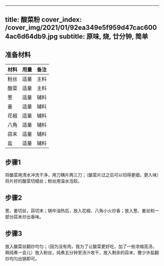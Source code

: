 
---
title: 酸菜粉
cover_index: /cover_img/2021/01/92ea349e5f959d47cac6004ac6d64db9.jpg
subtitle: 原味, 烧, 廿分钟, 简单
---

## 准备材料

| 材料     | 用量 | 备注|
| ------- | ----- | --- |
| 粉丝 | 适量| 主料 |
| 酸菜 | 适量| 主料 |
| 葱 | 适量| 辅料 |
| 姜 | 适量| 辅料 |
| 花椒 | 适量| 辅料 |
| 八角 | 适量| 辅料 |
| 蒜末 | 适量| 辅料 |
| 盐 | 适量| 辅料 |

## 步骤1

将酸菜用清水冲洗干净，用刀横片两三刀；（酸菜片过之后可以切得更细，更入味）将片好的酸菜切细丝；粉丝用温水泡软。

## 步骤2

葱、姜切丝，蒜切末；锅中油热后，放入花椒、八角小火炒香；放入葱、姜丝和一部分蒜末炒出香味。

## 步骤3

放入酸菜丝翻炒均匀；（因为没有肉，我为了让酸菜更好吃，加了一些浓缩高汤，稍炖煮一会儿）放入粉丝，炖煮五分钟至汤汁收干，放入剩余的蒜末，撒少许盐翻炒均匀出锅即可。

